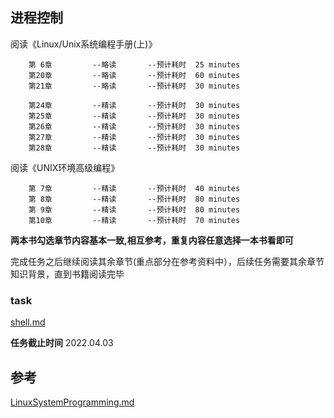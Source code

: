 ## 进程控制

  阅读《Linux/Unix系统编程手册(上)》

        第 6章         --略读       --预计耗时  25 minutes
        第20章         --略读       --预计耗时  60 minutes
        第21章         --略读       --预计耗时  30 minutes

        第24章         --精读       --预计耗时  30 minutes
        第25章         --精读       --预计耗时  30 minutes
        第26章         --精读       --预计耗时  30 minutes
        第27章         --精读       --预计耗时  30 minutes
        第28章         --精读       --预计耗时  30 minutes

  阅读《UNIX环境高级编程》

        第 7章         --精读       --预计耗时  40 minutes
        第 8章         --精读       --预计耗时  80 minutes
        第 9章         --精读       --预计耗时  80 minutes
        第10章         --精读       --预计耗时  70 minutes

  **两本书勾选章节内容基本一致,相互参考，重复内容任意选择一本书看即可**


  完成任务之后继续阅读其余章节(重点部分在参考资料中），后续任务需要其余章节知识背景，直到书籍阅读完毕

### task
   [shell.md](../project/myshell.md)

  **任务截止时间**
     2022.04.03

## 参考
  [LinuxSystemProgramming.md](../LinuxSystemProgramming.md)
